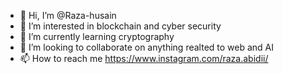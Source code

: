- 👋 Hi, I’m @Raza-husain
- 👀 I’m interested in blockchain and cyber security
- 🌱 I’m currently learning cryptography
- 💞️ I’m looking to collaborate on anything realted to web and AI
- 📫 How to reach me https://www.instagram.com/raza.abidii/

<!---
Raza-husain/Raza-husain is a ✨ special ✨ repository because its `README.md` (this file) appears on your GitHub profile.
You can click the Preview link to take a look at your changes.
--->

